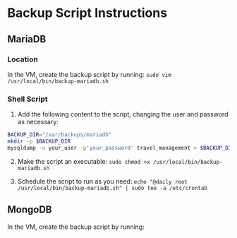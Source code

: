 # Backup Script Instructions

## MariaDB
### Location
In the VM, create the backup script by running:
`sudo vim /usr/local/bin/backup-mariadb.sh`

### Shell Script
1. Add the following content to the script, changing the user and password as necessary:
```sh
BACKUP_DIR="/var/backups/mariadb"
mkdir -p $BACKUP_DIR
mysqldump -u your_user -p'your_password' travel_management > $BACKUP_DIR/travel_management_$(date +%Y%m%d).sql
```
2. Make the script an executable:
`sudo chmod +x /usr/local/bin/backup-mariadb.sh`

3. Schedule the script to run as you need:
`echo "@daily root /usr/local/bin/backup-mariadb.sh" | sudo tee -a /etc/crontab`


## MongoDB
In the VM, create the backup script by running:

